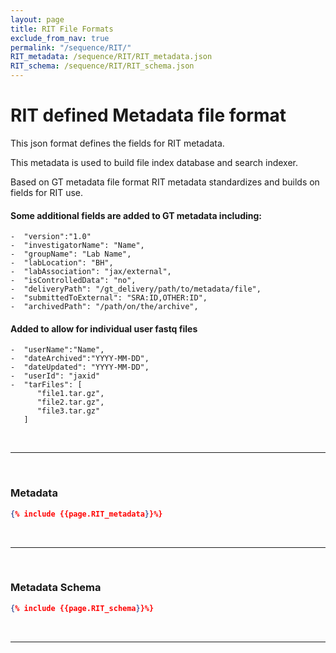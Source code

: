 ```yaml
---
layout: page
title: RIT File Formats
exclude_from_nav: true
permalink: "/sequence/RIT/"
RIT_metadata: /sequence/RIT/RIT_metadata.json
RIT_schema: /sequence/RIT/RIT_schema.json
---
```


# RIT defined Metadata file format

This json format defines the fields for RIT metadata.

This metadata is used to build file index database and search indexer.

Based on GT metadata file format RIT metadata standardizes and builds on fields for RIT use.

#### Some additional fields are added to GT metadata including:

```text
-  "version":"1.0"
-  "investigatorName": "Name",
-  "groupName": "Lab Name",
-  "labLocation": "BH",
-  "labAssociation": "jax/external",
-  "isControlledData": "no",
-  "deliveryPath": "/gt_delivery/path/to/metadata/file",
-  "submittedToExternal": "SRA:ID,OTHER:ID",
-  "archivedPath": "/path/on/the/archive",
```

#### Added to allow for individual user fastq files
```text
-  "userName":"Name",
-  "dateArchived":"YYYY-MM-DD",
-  "dateUpdated": "YYYY-MM-DD",
-  "userId": "jaxid"
-  "tarFiles": [
      "file1.tar.gz",
      "file2.tar.gz",
      "file3.tar.gz"
   ]
```

<br/>

---

<br/>

### Metadata

```json
{% include {{page.RIT_metadata}}%}
```

<br/>

---

<br/>

### Metadata Schema
```json
{% include {{page.RIT_schema}}%}
```

<br/>

---

<br/>
